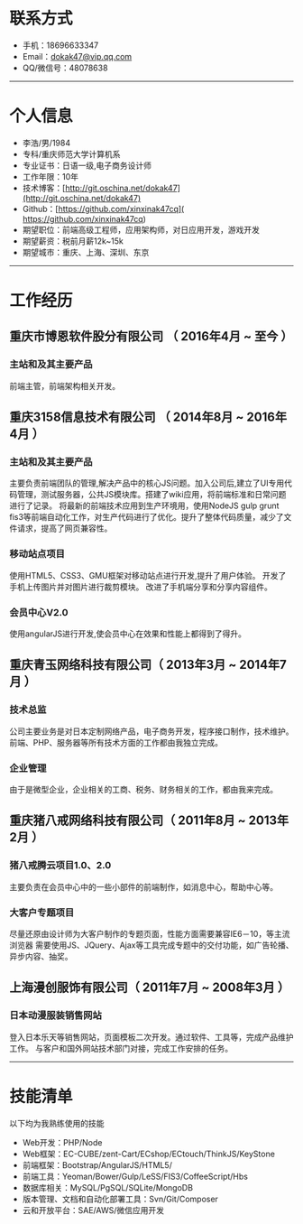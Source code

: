 # 联系方式

- 手机：18696633347
- Email：dokak47@vip.qq.com
- QQ/微信号：48078638

---

# 个人信息

 - 李浩/男/1984 
 - 专科/重庆师范大学计算机系 
 - 专业证书：日语一级,电子商务设计师 
 - 工作年限：10年
 - 技术博客：[http://git.oschina.net/dokak47](http://git.oschina.net/dokak47) 
 - Github：[https://github.com/xinxinak47cq]( https://github.com/xinxinak47cq)
 - 期望职位：前端高级工程师，应用架构师，对日应用开发，游戏开发
 - 期望薪资：税前月薪12k~15k
 - 期望城市：重庆、上海、深圳、东京
 
 ---

# 工作经历

## 重庆市博恩软件股分有限公司 （ 2016年4月 ~ 至今 ） 
 
### 主站和及其主要产品 
 前端主管，前端架构相关开发。
 
## 重庆3158信息技术有限公司 （ 2014年8月 ~ 2016年4月 ）
 
### 主站和及其主要产品 
 主要负责前端团队的管理,解决产品中的核心JS问题。加入公司后,建立了UI专用代码管理，测试服务器，公共JS模块库。搭建了wiki应用，将前端标准和日常问题进行了记录。
 将最新的前端技术应用到生产环境用，使用NodeJS gulp grunt fis3等前端自动化工作，对生产代码进行了优化。提升了整体代码质量，减少了文件请求，提高了网页兼容性。
 
### 移动站点项目 
 使用HTML5、CSS3、GMU框架对移动站点进行开发,提升了用户体验。
 开发了手机上传图片并对图片进行裁剪模块。
 改进了手机端分享和分享内容组件。
 
### 会员中心V2.0
 使用angularJS进行开发,使会员中心在效果和性能上都得到了得升。

## 重庆青玉网络科技有限公司（ 2013年3月 ~ 2014年7月 ）

### 技术总监
公司主要业务是对日本定制网络产品，电子商务开发，程序接口制作，技术维护。
前端、PHP、服务器等所有技术方面的工作都由我独立完成。

### 企业管理
由于是微型企业，企业相关的工商、税务、财务相关的工作，都由我来完成。

## 重庆猪八戒网络科技有限公司（ 2011年8月 ~ 2013年2月 ）

### 猪八戒腾云项目1.0、2.0
主要负责在会员中心中的一些小部件的前端制作，如消息中心，帮助中心等。

### 大客户专题项目
尽量还原由设计师为大客户制作的专题页面，性能方面需要兼容IE6－10，等主流浏览器
需要使用JS、JQuery、Ajax等工具完成专题中的交付功能，如广告轮播、异步内容、抽奖。

## 上海漫创服饰有限公司（ 2011年7月 ~ 2008年3月 ）

### 日本动漫服装销售网站
登入日本乐天等销售网站，页面模板二次开发。通过软件、工具等，完成产品维护工作。
与客户和国外网站技术部门对接，完成工作安排的任务。

---

# 技能清单

以下均为我熟练使用的技能

- Web开发：PHP/Node
- Web框架：EC-CUBE/zent-Cart/ECshop/ECtouch/ThinkJS/KeyStone
- 前端框架：Bootstrap/AngularJS/HTML5/
- 前端工具：Yeoman/Bower/Gulp/LeSS/FIS3/CoffeeScript/Hbs
- 数据库相关：MySQL/PgSQL/SQLite/MongoDB
- 版本管理、文档和自动化部署工具：Svn/Git/Composer
- 云和开放平台：SAE/AWS/微信应用开发
